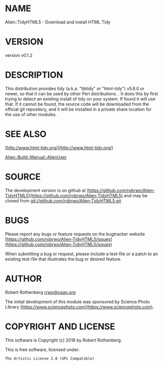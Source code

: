 # NAME

Alien::TidyHTML5 - Download and install HTML Tidy

# VERSION

version v0.1.2

# DESCRIPTION

This distribution provides tidy (a.k.a. "libtidy" or "html-tidy")
v5.6.0 or newer, so that it can be used by other Perl
distributions. . It does this by first trying to detect an existing
install of tidy on your system. If found it will use that. If it
cannot be found, the source code will be downloaded from the official
git repository, and it will be installed in a private share location
for the use of other modules.

# SEE ALSO

[http://www.html-tidy.org/](http://www.html-tidy.org/)

[Alien::Build::Manual::AlienUser](https://metacpan.org/pod/Alien::Build::Manual::AlienUser)

# SOURCE

The development version is on github at [https://github.com/robrwo/Alien-TidyHTML5](https://github.com/robrwo/Alien-TidyHTML5)
and may be cloned from [git://github.com/robrwo/Alien-TidyHTML5.git](git://github.com/robrwo/Alien-TidyHTML5.git)

# BUGS

Please report any bugs or feature requests on the bugtracker website
[https://github.com/robrwo/Alien-TidyHTML5/issues](https://github.com/robrwo/Alien-TidyHTML5/issues)

When submitting a bug or request, please include a test-file or a
patch to an existing test-file that illustrates the bug or desired
feature.

# AUTHOR

Robert Rothenberg <rrwo@cpan.org>

The initial development of this module was sponsored by Science Photo
Library [https://www.sciencephoto.com](https://www.sciencephoto.com).

# COPYRIGHT AND LICENSE

This software is Copyright (c) 2018 by Robert Rothenberg.

This is free software, licensed under:

```
The Artistic License 2.0 (GPL Compatible)
```
